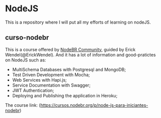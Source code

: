 # NodeJS

This is a repository where I will put all my efforts of learning on nodeJS.

## curso-nodebr
This is a course offered by [NodeBR Community](https://cursos.nodebr.org/), guided by Erick Wendel(@ErickWendel). And it has a lot of information and good-pratictes on NodeJS such as:

- MultiSchema Databases with Postgresql and MongoDB;
- Test Driven Development with Mocha;
- Web Services with Hapi.js;
- Service Documentation with Swagger;
- JWT Authentication;
- Deploying and Publishing the application in Heroku;

The course link: (https://cursos.nodebr.org/p/node-js-para-iniciantes-nodebr)
